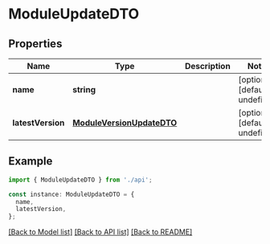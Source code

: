 # ModuleUpdateDTO

## Properties

| Name              | Type                                                    | Description | Notes                             |
| ----------------- | ------------------------------------------------------- | ----------- | --------------------------------- |
| **name**          | **string**                                              |             | [optional] [default to undefined] |
| **latestVersion** | [**ModuleVersionUpdateDTO**](ModuleVersionUpdateDTO.md) |             | [optional] [default to undefined] |

## Example

```typescript
import { ModuleUpdateDTO } from './api';

const instance: ModuleUpdateDTO = {
  name,
  latestVersion,
};
```

[[Back to Model list]](../README.md#documentation-for-models) [[Back to API list]](../README.md#documentation-for-api-endpoints) [[Back to README]](../README.md)

